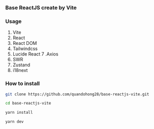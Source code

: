 ### Base ReactJS create by Vite

### Usage

1. Vite
2. React
3. React DOM
5. Tailwindcss
6. Lucide React
7 .Axios
8. SWR
9. Zustand
10. i18next

### How to install

```bash
git clone https://github.com/quandohong28/base-reactjs-vite.git
```

```bash
cd base-reactjs-vite
```

```bash
yarn install
```

```bash
yarn dev
```